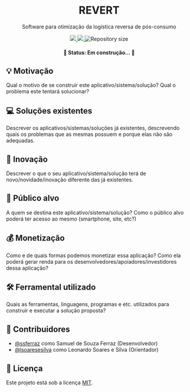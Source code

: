 <h1 align="center">REVERT</h1>
<p align="center">Software para otimização da logística reversa de pós-consumo</p>

<p align="center">
  <a href="https://github.com/ssferraz/revert/actions">
    <img src="https://github.com/ssferraz/revert/workflows/CI/badge.svg"/>
  </a>
  <a href="https://github.com/ssferraz/revert/blob/main/LICENSE">
    <img src="https://img.shields.io/github/license/ssferraz/revert">
  </a>
  <img alt="Repository size" src="https://img.shields.io/github/repo-size/ssferraz/revert"> 
</p>

<h4 align="center">🚧  Status: Em construção... 🚧</h4>

## 💡 Motivação
Qual o motivo de se construir este aplicativo/sistema/solução? Qual o problema
este tentará solucionar?

## 💻 Soluções existentes
Descrever os aplicativos/sistemas/soluções já existentes, descrevendo quais os
problemas que as mesmas possuem e porque elas não são adequadas.

## 🚀 Inovação
Descrever o que o seu aplicativo/sistema/solução terá de novo/novidade/inovação
diferente das já existentes.

## 🎯 Público alvo
A quem se destina este aplicativo/sistema/solução? Como o público alvo poderá
ter acesso ao mesmo (smartphone, site, etc?)

## 💰 Monetização
Como e de quais formas podemos monetizar essa aplicação? Como ela poderá gerar
renda para os desenvolvedores/apoiadores/investidores dessa aplicação?

## 🛠️ Ferramental utilizado
Quais as ferramentas, linguagens, programas e etc. utilizados para construir e
executar a solução proposta?

## 👷 Contribuidores

- [@ssferraz](https://github.com/ssferraz) como Samuel de Souza Ferraz (Desenvolvedor)
- [@lsoaresesilva](https://github.com/lsoaresesilva) como Leonardo Soares e Silva (Orientador)

## 📝 Licença </h2>

Este projeto está sob a licença [MIT](./LICENSE).
